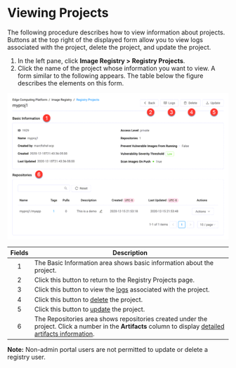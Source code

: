 # Viewing Projects

The following procedure describes how to view information about projects. Buttons at the top right of the displayed form allow you to view logs associated with the project, delete the project, and update the project.

1. In the left pane, click **Image Registry > Registry Projects**.
2. Click the name of the project whose information you want to view. A form similar to the following appears. The table below the figure describes the elements on this form.

<p align=center><img src="/docs/resources/images/registry/edit-project.png" width="700"></p>

| **Fields**   | **Description**                                                                                           |
| :----------: | --------------------------------------------------------------------------------------------------------- |
| 1            | The Basic Information area shows basic information about the project.                                     |
| 2            | Click this button to return to the Registry Projects page.                                                |
| 3            | Click this button to view the [logs](</docs/portal/image-registry/viewing-logs.md>) associated with the project.  |
| 4            | Click this button to [delete](</docs/portal/image-registry/deleting-projects.md>) the project.            |
| 5            | Click this button to [update](</docs/portal/image-registry/updating-projects.md>) the project.            |
| 6            | The Repositories area shows repositories created under the project. Click a number in the **Artifacts** column to display [detailed artifacts information](</docs/portal/image-registry/managing-artifacts-under-a-repository.md>).                                                               |

**Note:** Non-admin portal users are not permitted to update or delete a registry user.